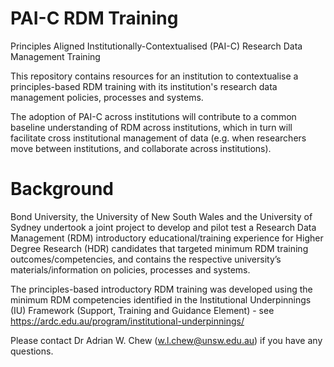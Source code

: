 # PAI-C RDM Training
Principles Aligned Institutionally-Contextualised (PAI-C) Research Data Management Training

This repository contains resources for an institution to contextualise a principles-based RDM training with its institution's research data management policies, processes and systems.

The adoption of PAI-C across institutions will contribute to a common baseline understanding of RDM across institutions, which in turn will facilitate cross institutional management of data (e.g. when researchers move between institutions, and collaborate across institutions). 

# Background
Bond University, the University of New South Wales and the University of Sydney undertook a joint project to develop and pilot test a Research Data Management (RDM) introductory educational/training experience for Higher Degree Research (HDR) candidates that targeted minimum RDM training outcomes/competencies, and contains the respective university’s materials/information on policies, processes and systems.

The principles-based introductory RDM training was developed using the minimum RDM competencies identified in the Institutional Underpinnings (IU) Framework (Support, Training and Guidance Element) - see https://ardc.edu.au/program/institutional-underpinnings/

Please contact Dr Adrian W. Chew (w.l.chew@unsw.edu.au) if you have any questions.
